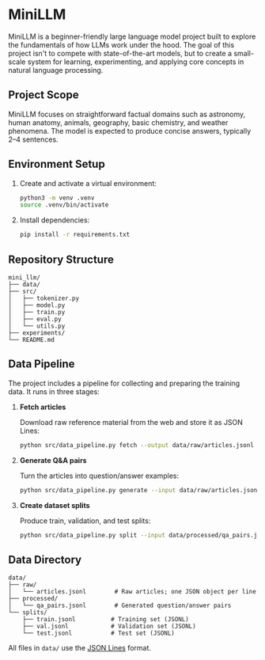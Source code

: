 # MiniLLM

MiniLLM is a beginner-friendly large language model project built to explore the fundamentals of how LLMs work under the hood. The goal of this project isn't to compete with state-of-the-art models, but to create a small-scale system for learning, experimenting, and applying core concepts in natural language processing.

## Project Scope
MiniLLM focuses on straightforward factual domains such as astronomy, human anatomy, animals, geography, basic chemistry, and weather phenomena. The model is expected to produce concise answers, typically 2–4 sentences.

## Environment Setup
1. Create and activate a virtual environment:
   ```bash
   python3 -m venv .venv
   source .venv/bin/activate
   ```
2. Install dependencies:
   ```bash
   pip install -r requirements.txt
   ```

## Repository Structure
```
mini_llm/
├── data/
├── src/
│   ├── tokenizer.py
│   ├── model.py
│   ├── train.py
│   ├── eval.py
│   └── utils.py
├── experiments/
└── README.md
```

## Data Pipeline

The project includes a pipeline for collecting and preparing the training data. It runs in three stages:

1. **Fetch articles**

   Download raw reference material from the web and store it as JSON Lines:
   ```bash
   python src/data_pipeline.py fetch --output data/raw/articles.jsonl
   ```

2. **Generate Q&A pairs**

   Turn the articles into question/answer examples:
   ```bash
   python src/data_pipeline.py generate --input data/raw/articles.jsonl --output data/processed/qa_pairs.jsonl
   ```

3. **Create dataset splits**

   Produce train, validation, and test splits:
   ```bash
   python src/data_pipeline.py split --input data/processed/qa_pairs.jsonl --output-dir data/splits --train-size 0.8 --val-size 0.1 --test-size 0.1
   ```

## Data Directory

```
data/
├── raw/
│   └── articles.jsonl        # Raw articles; one JSON object per line
├── processed/
│   └── qa_pairs.jsonl        # Generated question/answer pairs
└── splits/
    ├── train.jsonl          # Training set (JSONL)
    ├── val.jsonl            # Validation set (JSONL)
    └── test.jsonl           # Test set (JSONL)
```

All files in `data/` use the [JSON Lines](https://jsonlines.org/) format.
